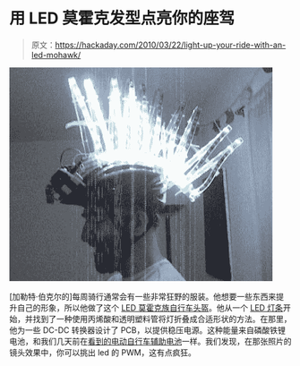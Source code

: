 # 用 LED 莫霍克发型点亮你的座驾

> 原文：<https://hackaday.com/2010/03/22/light-up-your-ride-with-an-led-mohawk/>

![](img/3089d3e0326c7e169accf40b2220605d.png "led-mohawk")

[加勒特·伯克尔的]每周骑行通常会有一些非常狂野的服装。他想要一些东西来提升自己的形象，所以他做了这个 [LED 莫霍克族自行车头盔](http://garote.livejournal.com/178720.html)。他从一个 [LED 灯条](http://hackaday.com/2009/06/17/addressable-rgb-led-strip/)开始，并找到了一种使用丙烯酸和透明塑料管将灯折叠成合适形状的方法。在那里，他为一些 DC-DC 转换器设计了 PCB，以提供稳压电源。这种能量来自磷酸铁锂电池，和我们几天前在[看到的电动自行车辅助电池](http://hackaday.com/2010/03/16/electric-assist-bicycle-uses-lifepo4-batteries/)一样。我们发现，在那张照片的镜头效果中，你可以挑出 led 的 PWM，这有点疯狂。